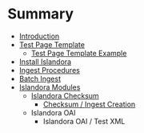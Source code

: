 # Summary

* [Introduction](README.md)
* [Test Page Template](test_page_template.md)
   * [Test Page Template Example](test_page_template_example.md)
* [Install Islandora](install_islandora.md)
* [Ingest Procedures](ingest_procedures.md)
* [Batch Ingest](batch_ingest.md)
* [Islandora Modules](islandora_modules.md)
   * [Islandora Checksum](modules/islandora_checksum.md)
       * [Checksum / Ingest Creation](modules/tests/checksum__ingest_creation.md)
   * Islandora OAI
       * Islandora OAI / Test XML

